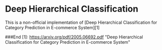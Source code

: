 ﻿# Deep Hierarchical Classification

This is a non-official implementation of [Deep Hierarchical Classification for Category Prediction in E-commerce System][1]


###End
[1]: https://arxiv.org/pdf/2005.06692.pdf "Deep Hierarchical Classification for Category Prediction in E-commerce System"
